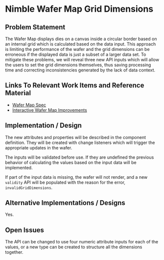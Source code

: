 # Nimble Wafer Map Grid Dimensions

## Problem Statement

The Wafer Map displays dies on a canvas inside a circular border based on an internal grid which is calculated based on the data input.
This approach is limiting the performance of the wafer and the grid dimensions can be erroneous if the displayed data is just a subset of a larger data set.
To mitigate these problems, we will reveal three new API inputs which will allow the users to set the grid dimensions themselves, thus saving processing time and correcting inconsistencies generated by the lack of data context.

## Links To Relevant Work Items and Reference Material

-   [Wafer Map Spec](../README.md)
-   [Interactive Wafer Map Improvements](https://dev.azure.com/ni/DevCentral/_wiki/wikis/Stratus/66917/Interactive-Wafer-Map-Improvements)

## Implementation / Design

The new attributes and properties will be described in the component definition. They will be created with change listeners which will trigger the appropriate updates in the wafer.

The inputs will be validated before use. If they are undefined the previous behavior of calculating the values based on the input data will be implemented.

If part of the input data is missing, the wafer will not render, and a new `validity` API will be populated with the reason for the error, `invalidGridDimensions`.

## Alternative Implementations / Designs

Yes.

## Open Issues

The API can be changed to use four numeric attribute inputs for each of the values, or a new type can be created to structure all the dimensions together.
